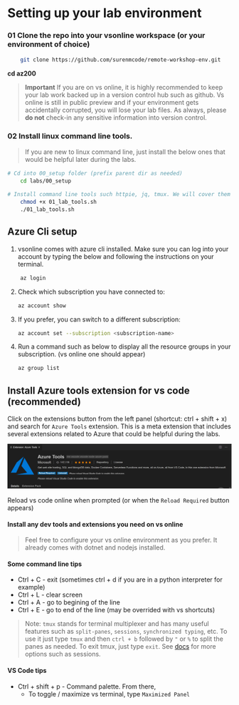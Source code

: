 # Setting up your lab environment

### 01 Clone the repo into your vsonline workspace (or your environment of choice)

```bash
    git clone https://github.com/surenmcode/remote-workshop-env.git
```

**cd az200**

> **Important** If you are on vs online, it is highly recommended to keep your lab work backed up in a version control hub such as github. Vs online is still in public preview and if your environment gets accidentally corrupted, you will lose your lab files. As always, please **do not** check-in any sensitive information into version control.

### 02 Install linux command line tools. 

> If you are new to linux command line, just install the below ones that would be helpful later during the labs.

```bash
# Cd into 00_setup folder (prefix parent dir as needed)
    cd labs/00_setup
```

```bash
# Install command line tools such httpie, jq, tmux. We will cover them later during demos.
    chmod +x 01_lab_tools.sh
    ./01_lab_tools.sh
```

## Azure Cli setup

1. vsonline comes with azure cli installed. Make sure you can log into your account by typing the below and following the instructions on your terminal.

```bash
    az login
```

2. Check which subscription you have connected to:

    ```bash
    az account show
    ```

3. If you prefer, you can switch to a different subscription:

    ```bash
    az account set --subscription <subscription-name>
    ```
4. Run a command such as below to display all the resource groups in your subscription. (vs online one should appear)

    ```bash
    az group list
    ```

## Install Azure tools extension for vs code (recommended)

Click on the extensions button from the left panel (shortcut: ctrl + shift + x) and search for `Azure Tools` extension. This is a meta extension that includes several extensions related to Azure that could be helpful during the labs.

![azure_tools_extension](../../assets/azure_tools_vs_code_extension.png)

Reload vs code online when prompted (or when the `Reload Required` button appears)

#### Install any dev tools and extensions you need on vs online

> Feel free to configure your vs online environment as you prefer. It already comes with dotnet and nodejs installed. 

#### Some command line tips

* Ctrl + C - exit (sometimes ctrl + d if you are in a python interpreter for example)
* Ctrl + L - clear screen
* Ctrl + A - go to begining of the line
* Ctrl + E - go to end of the line (may be overrided with vs shortcuts)

>Note: `tmux` stands for terminal multiplexer and has many useful features such as `split-panes`,  `sessions`, `synchronized typing`,  etc. To use it just type `tmux` and then `ctrl + b` followed by `"` or `%` to split the panes as needed. To exit tmux, just type `exit`. See [docs](https://tmuxcheatsheet.com/) for more options such as sessions. 

#### VS Code tips

* Ctrl + shift + p - Command palette. From there,
    * To toggle / maximize vs terminal, type `Maximized Panel` 
